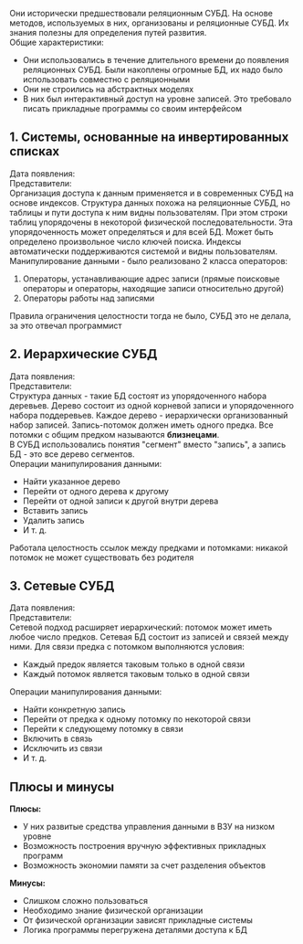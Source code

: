 Они исторически предшествовали реляционным СУБД. На основе методов, используемых в них, организованы и реляционные СУБД. Их знания полезны для определения путей развития.  
Общие характеристики:
- Они использовались в течение длительного времени до появления реляционных СУБД. Были накоплены огромные БД, их надо было использовать совместно с реляционными
- Они не строились на абстрактных моделях
- В них был интерактивный доступ на уровне записей. Это требовало писать прикладные программы со своим интерфейсом
## 1. Системы, основанные на инвертированных списках
Дата появления:   
Представители:  
Организация доступа к данным применяется и в современных СУБД на основе индексов. Структура данных похожа на реляционные СУБД, но таблицы и пути доступа к ним видны пользователям. При этом строки таблиц упорядочены в некоторой физической последовательности. Эта упорядоченность может определяться и для всей БД. Может быть определено произвольное число ключей поиска. Индексы автоматически поддерживаются системой и видны пользователям.  
Манипулирование данными - было реализовано 2 класса операторов:
1. Операторы, устанавливающие адрес записи (прямые поисковые операторы и операторы, находящие записи относительно другой)
2. Операторы работы над записями  
  
Правила ограничения целостности тогда не было, СУБД это не делала, за это отвечал программист
## 2. Иерархические СУБД
Дата появления:   
Представители:  
Структура данных - такие БД состоят из упорядоченного набора деревьев. Дерево состоит из одной корневой записи и упорядоченного набора поддеревьев. Каждое дерево - иерархически организованный набор записей. Запись-потомок должен иметь одного предка. Все потомки с общим предком называются **близнецами**.  
В СУБД использовались понятия "сегмент" вместо "запись", а запись БД - это все дерево сегментов.  
Операции манипулирования данными: 
- Найти указанное дерево
- Перейти от одного дерева к другому
- Перейти от одной записи к другой внутри дерева
- Вставить запись
- Удалить запись
- И т. д.
  
Работала целостность ссылок между предками и потомками: никакой потомок не может существовать без родителя
## 3. Сетевые СУБД
Дата появления:   
Представители:  
Сетевой подход расширяет иерархический: потомок может иметь любое число предков. Сетевая БД состоит из записей и связей между ними. Для связи предка с потомком выполняются условия:
- Каждый предок является таковым только в одной связи
- Каждый потомок является таковым только в одной связи
  
Операции манипулирования данными:
- Найти конкретную запись
- Перейти от предка к одному потомку по некоторой связи
- Перейти к следующему потомку в связи
- Включить в связь
- Исключить из связи
- И т. д.

## Плюсы и минусы
**Плюсы:**
- У них развитые средства управления данными в ВЗУ на низком уровне
- Возможность построения вручную эффективных прикладных программ
- Возможность экономии памяти за счет разделения объектов
  
**Минусы:**
- Слишком сложно пользоваться
- Необходимо знание физической организации
- От физической организации зависят прикладные системы
- Логика программы перегружена деталями доступа к БД
